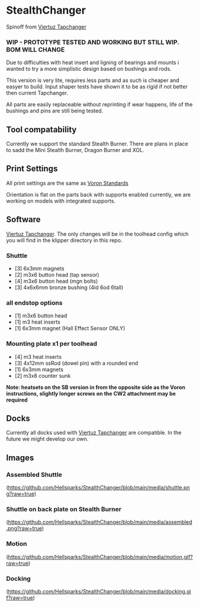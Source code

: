 # StealthChanger
Spinoff from [Viertuz Tapchanger](https://github.com/viesturz/tapchanger)

### WIP - PROTOTYPE TESTED AND WORKING BUT STILL WIP. BOM WILL CHANGE

Due to difficulties with heat insert and ligning of bearings and mounts i wanted to try a more simplistic design based on bushings and rods.

This version is very lite, requires less parts and as such is cheaper and easyer to build.  Input shaper tests have shown it to be as rigid if not better then current Tapchanger.

All parts are easily replaceable without reprinting if wear happens, life of the bushings and pins are still being tested.

## Tool compatability
Currently we support the standard Stealth Burner.  There are plans in place to sadd the Mini Stealth Burner, Dragon Burner and XOL.

## Print Settings
All print settings are the same as [Voron Standards](https://docs.vorondesign.com/sourcing.html#print-settings)

Orientation is flat on the parts back with supports enabled currently, we are working on models with integrated supports.

## Software
[Viertuz Tapchanger](https://github.com/viesturz/tapchanger).  The only changes will be in the toolhead config which you will find in the klipper directory in this repo.

### Shuttle
- [3] 6x3mm magnets
- [2] m3x6 button head (tap sensor)
- [4] m3x6 button head (mgn bolts)
- [3] 4x6x6mm bronze bushing (4id 6od 6tall)
### all endstop options
- [1] m3x6 button head
- [1] m3 heat inserts
- [1] 6x3mm magnet (Hall Effect Sensor ONLY)
### Mounting plate x1 per toolhead
- [4] m3 heat inserts
- [3] 4x12mm ssRod (dowel pin) with a rounded end
- [1] 6x3mm magnets
- [2] m3x8 counter sunk

**Note: heatsets on the SB version in from the opposite side as the Voron instructions, slightly longer screws on the CW2 attachment may be required**

## Docks
Currently all docks used with [Viertuz Tapchanger](https://github.com/viesturz/tapchanger) are compatible.  In the future we might develop our own.

## Images
### Assembled Shuttle
(https://github.com/Hellsparks/StealthChanger/blob/main/media/shuttle.png?raw=true)
### Shuttle on back plate on Stealth Burner
(https://github.com/Hellsparks/StealthChanger/blob/main/media/assembled.png?raw=true)
### Motion
(https://github.com/Hellsparks/StealthChanger/blob/main/media/motion.gif?raw=true)
### Docking
(https://github.com/Hellsparks/StealthChanger/blob/main/media/docking.gif?raw=true)
